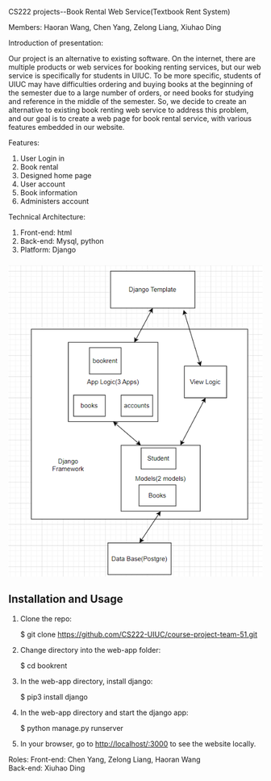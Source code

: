 CS222 projects--Book Rental Web Service(Textbook Rent System)

Members: Haoran Wang, Chen Yang,  Zelong Liang, Xiuhao Ding

Introduction of presentation:

Our project is an alternative to existing software. On the internet, there are multiple products or web services for booking renting services, but our web service is specifically for students in UIUC. To be more specific, students of UIUC may have difficulties ordering and buying books at the beginning of the semester due to a large number of orders, or need books for studying and reference in the middle of the semester. So, we decide to create an alternative to existing book renting web service to address this problem, and our goal is to create a web page for book rental service, with various features embedded in our website.

Features:
   1. User Login in 
   2. Book rental
   3. Designed home page
   4. User account
   5. Book information
   6. Administers account

Technical Architecture:
   1. Front-end: html
   2. Back-end: Mysql, python
   3. Platform: Django
 
###
![graph](./TA.png)


## Installation and Usage

1. Clone the repo:
   
    $ git clone https://github.com/CS222-UIUC/course-project-team-51.git
   
2. Change directory into the web-app folder:
    
    $ cd bookrent
    
3. In the web-app directory, install django:
   
    $ pip3 install django
    
4. In the web-app directory and start the django app:
    
    $ python manage.py runserver
    
5. In your browser, go to [http://localhost/:3000](http//localhost:3000) to see the website locally.


Roles: 
   Front-end: Chen Yang, Zelong Liang, Haoran Wang <br>
   Back-end: Xiuhao Ding



